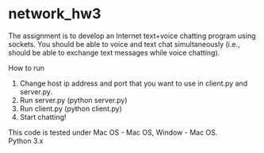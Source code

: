 # network_hw3

The assignment is to develop an Internet text+voice chatting program using sockets. You should be able to voice and text chat simultaneously (i.e., should be able to exchange text messages while voice chatting).

How to run  
1) Change host ip address and port that you want to use in client.py and server.py.  
2) Run server.py (python server.py)  
3) Run client.py (python client.py)  
4) Start chatting!  
  
This code is tested under Mac OS - Mac OS, Window - Mac OS.  
Python 3.x
